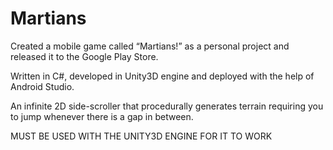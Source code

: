 # Martians
Created a mobile game called “Martians!” as a personal project and released it to the Google Play Store.

Written in C#, developed in Unity3D engine and deployed with the help of Android Studio. 

An infinite 2D side-scroller that procedurally generates terrain requiring you to jump whenever there is a gap in between.

MUST BE USED WITH THE UNITY3D ENGINE FOR IT TO WORK

